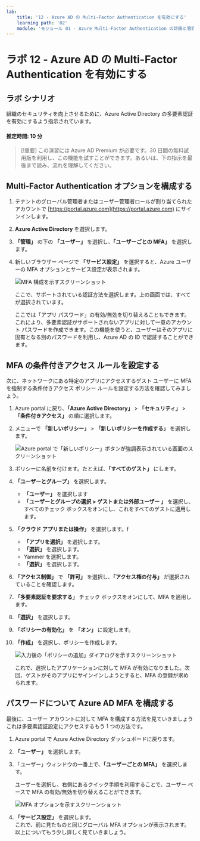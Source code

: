 ```yaml
---
lab:
    title: '12 - Azure AD の Multi-Factor Authentication を有効にする'
    learning path: '02'
    module: 'モジュール 01 - Azure Multi-Factor Authentication の計画と管理を行う'
---
```


# ラボ 12 - Azure AD の Multi-Factor Authentication を有効にする

## ラボ シナリオ

組織のセキュリティを向上させるために、Azure Active Directory の多要素認証を有効にするよう指示されています。

#### 推定時間: 10 分

>[!重要]
>この演習には Azure AD Premium が必要です。30 日間の無料試用版を利用し、この機能を試すことができます。あるいは、下の指示を最後まで読み、流れを理解してください。

## Multi-Factor Authentication オプションを構成する

1. テナントのグローバル管理者またはユーザー管理者ロールが割り当てられたアカウントで [https://portal.azure.com](https://portal.azure.com) にサインインします。

1. **Azure Active Directory** を選択します。

1. **「管理」** の下の **「ユーザー」** を選択し、**「ユーザーごとの MFA」** を選択します。

1. 新しいブラウザー ページで **「サービス設定」** を選択すると、Azure ユーザーの MFA オプションとサービス設定が表示されます。

    ![MFA 構成を示すスクリーンショット](./media/lp2-mod1-mfa-settings.png)

    ここで、サポートされている認証方法を選択します。上の画面では、すべてが選択されています。

    ここでは「アプリ パスワード」の有効/無効を切り替えることもできます。これにより、多要素認証がサポートされないアプリに対して一意のアカウント パスワードを作成できます。この機能を使うと、ユーザーはそのアプリに固有となる別のパスワードを利用し、Azure AD の ID で認証することができます。

## MFA の条件付きアクセス ルールを設定する

次に、ネットワークにある特定のアプリにアクセスするゲスト ユーザーに MFA を強制する条件付きアクセス ポリシー ルールを設定する方法を確認してみましょう。

1. Azure portal に戻り、**「Azure Active Directory」** > **「セキュリティ」** > **「条件付きアクセス」** の順に選択します。

1. メニューで **「新しいポリシー」** > **「新しいポリシーを作成する」** を選択します。

    ![Azure portal で「新しいポリシー」ボタンが強調表示されている画面のスクリーンショット](./media/lp2-mod1-azure-ad-conditional-access-policy.png)

1. ポリシーに名前を付けます。たとえば、**「すべてのゲスト」** にします。

1. **「ユーザーとグループ」** を選択します。

    - **「ユーザー」** を選択します  
    - **「ユーザーとグループの選択 > ゲストまたは外部ユーザー 」** を選択し、すべてのチェック ボックスをオンにし、これをすべてのゲストに適用します。  

1. **「クラウド アプリまたは操作」** を選択します。f

    - **「アプリを選択」** を選択します。  
    - **「選択」** を選択します。  
    - Yammer を選択します。  
    - **「選択」** を選択します。

1. **「アクセス制御」** で **「許可」** を選択し、**「アクセス権の付与」** が選択されていることを確認します。

1. **「多要素認証を要求する」** チェック ボックスをオンにして、MFA を適用します。

1. **「選択」** を選択します。

1. **「ポリシーの有効化」** を **「オン」** に設定します。

1. **「作成」** を選択し、ポリシーを作成します。

    ![入力後の「ポリシーの追加」ダイアログを示すスクリーンショット](./media/lp2-mod1-conditional-access-new-policy-complete.png)

    これで、選択したアプリケーションに対して MFA が有効になりました。次回、ゲストがそのアプリにサインインしようとすると、MFA の登録が求められます。

## パスワードについて Azure AD MFA を構成する

最後に、ユーザー アカウントに対して MFA を構成する方法を見ていきましょうこれは多要素認証設定にアクセスするもう 1 つの方法です。

1. Azure portal で Azure Active Directory ダッシュボードに戻ります。

1. **「ユーザー」** を選択します。

1. 「ユーザー」ウィンドウの一番上で、**「ユーザーごとの MFA」** を選択します。

    ユーザーを選択し、右側にあるクイック手順を利用することで、ユーザー ベースで MFA の有効/無効を切り替えることができます。

    ![MFA オプションを示すスクリーンショット](./media/lp2-mod1-mfa-service-settings-and-users.png)

1. **「サービス設定」** を選択します。  
    これで、前に見たものと同じグローバル MFA オプションが表示されます。以上についてもう少し詳しく見ていきましょう。
